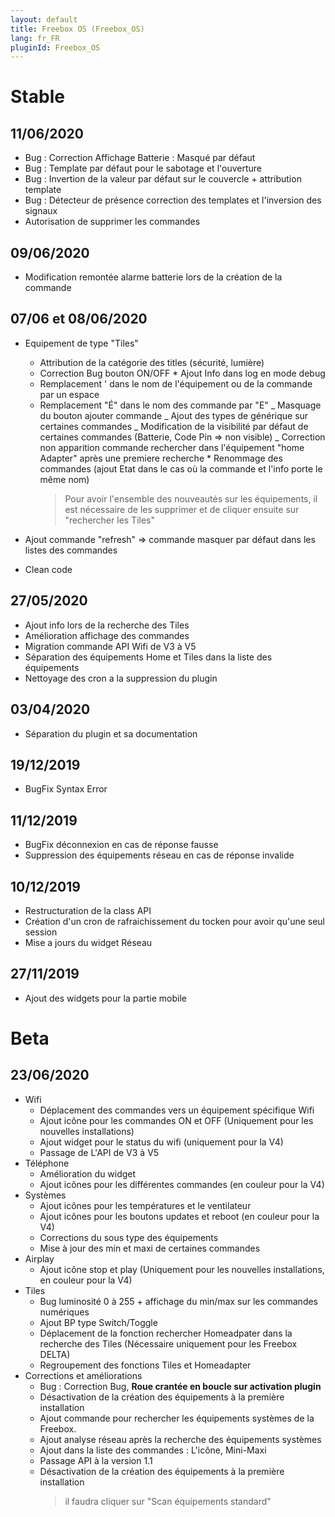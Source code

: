 ```yaml
---
layout: default
title: Freebox OS (Freebox_OS)
lang: fr_FR
pluginId: Freebox_OS
---
```


# Stable

## 11/06/2020

- Bug : Correction Affichage Batterie : Masqué par défaut
- Bug : Template par défaut pour le sabotage et l'ouverture
- Bug : Invertion de la valeur par défaut sur le couvercle + attribution template
- Bug : Détecteur de présence correction des templates et l'inversion des signaux
- Autorisation de supprimer les commandes

## 09/06/2020

- Modification remontée alarme batterie lors de la création de la commande

## 07/06 et 08/06/2020

- Equipement de type "Tiles"

  - Attribution de la catégorie des titles (sécurité, lumière)
  - Correction Bug bouton ON/OFF \* Ajout Info dans log en mode debug
  - Remplacement ' dans le nom de l'équipement ou de la commande par un espace
  - Remplacement "É" dans le nom des commande par "E"
    _ Masquage du bouton ajouter commande
    _ Ajout des types de générique sur certaines commandes
    _ Modification de la visibilité par défaut de certaines commandes (Batterie, Code Pin => non visible)
    _ Correction non apparition commande rechercher dans l'équipement "home Adapter" après une premiere recherche \* Renommage des commandes (ajout Etat dans le cas où la commande et l'info porte le même nom)
    > Pour avoir l'ensemble des nouveautés sur les équipements, il est nécessaire de les supprimer et de cliquer ensuite sur "rechercher les Tiles"

- Ajout commande "refresh" => commande masquer par défaut dans les listes des commandes
- Clean code

## 27/05/2020

- Ajout info lors de la recherche des Tiles
- Amélioration affichage des commandes
- Migration commande API Wifi de V3 à V5
- Séparation des équipements Home et Tiles dans la liste des équipements
- Nettoyage des cron a la suppression du plugin

## 03/04/2020

- Séparation du plugin et sa documentation

## 19/12/2019

- BugFix Syntax Error

## 11/12/2019

- BugFix déconnexion en cas de réponse fausse
- Suppression des équipements réseau en cas de réponse invalide

## 10/12/2019

- Restructuration de la class API
- Création d'un cron de rafraichissement du tocken pour avoir qu'une seul session
- Mise a jours du widget Réseau

## 27/11/2019

- Ajout des widgets pour la partie mobile

# Beta

## 23/06/2020

- Wifi
  - Déplacement des commandes vers un équipement spécifique Wifi
  - Ajout icône pour les commandes ON et OFF (Uniquement pour les nouvelles installations)
  - Ajout widget pour le status du wifi (uniquement pour la V4)
  - Passage de L'API de V3 à V5
- Téléphone
  - Amélioration du widget
  - Ajout icônes pour les différentes commandes (en couleur pour la V4)
- Systèmes
  - Ajout icônes pour les températures et le ventilateur
  - Ajout icônes pour les boutons updates et reboot (en couleur pour la V4)
  - Corrections du sous type des équipements
  - Mise à jour des min et maxi de certaines commandes
- Airplay
  - Ajout icône stop et play (Uniquement pour les nouvelles installations, en couleur pour la V4)
- Tiles
  - Bug luminosité 0 à 255 + affichage du min/max sur les commandes numériques
  - Ajout BP type Switch/Toggle
  - Déplacement de la fonction rechercher Homeadpater dans la recherche des Tiles (Nécessaire uniquement pour les Freebox DELTA)
  - Regroupement des fonctions Tiles et Homeadapter
- Corrections et améliorations
  - Bug : Correction Bug, **Roue crantée en boucle sur activation plugin**
  - Désactivation de la création des équipements à la première installation
  - Ajout commande pour rechercher les équipements systèmes de la Freebox.
  - Ajout analyse réseau après la recherche des équipements systèmes
  - Ajout dans la liste des commandes : L'icône, Mini-Maxi
  - Passage API à la version 1.1
  - Désactivation de la création des équipements à la première installation
    > il faudra cliquer sur "Scan équipements standard"
